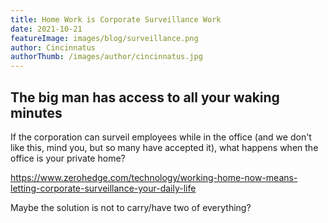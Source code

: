 ```yaml
---
title: Home Work is Corporate Surveillance Work
date: 2021-10-21
featureImage: images/blog/surveillance.png
author: Cincinnatus
authorThumb: /images/author/cincinnatus.jpg
---
```


## The big man has access to all your waking minutes

If the corporation can surveil employees while in the office (and we don't like this, mind you, but so many have accepted it), what happens when the office is your private home?

https://www.zerohedge.com/technology/working-home-now-means-letting-corporate-surveillance-your-daily-life

Maybe the solution is not to carry/have two of everything?
